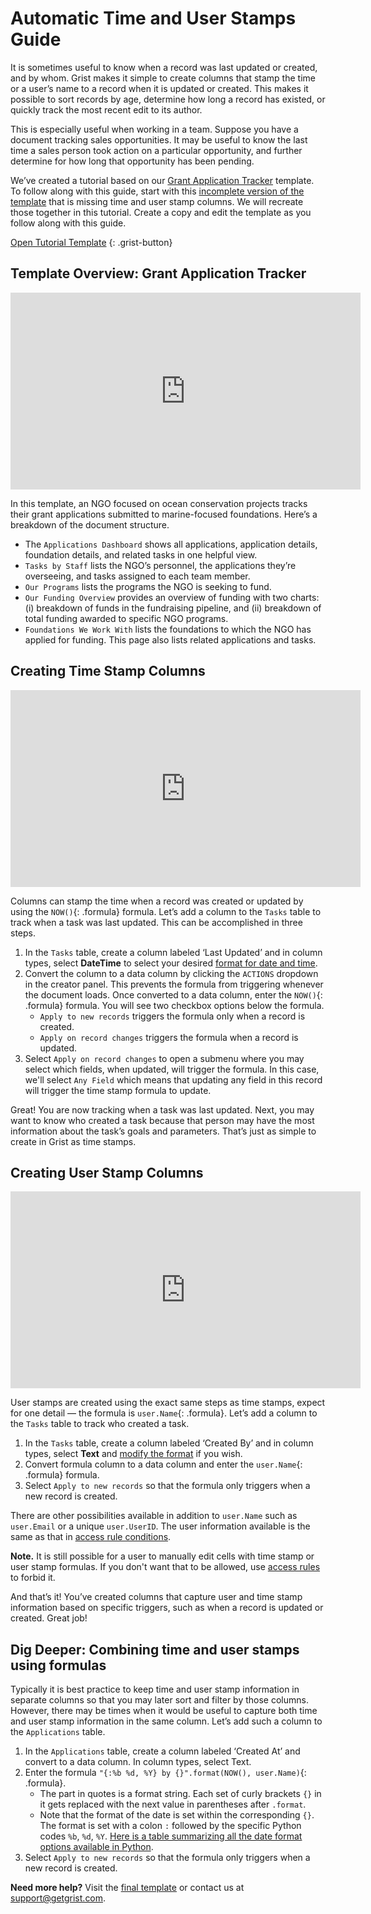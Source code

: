 # Automatic Time and User Stamps Guide

It is sometimes useful to know when a record was last updated or created, and by whom. Grist makes
it simple to create columns that stamp the time or a user’s name to a record when it is updated or
created. This makes it possible to sort records by age, determine how long a record has
existed, or quickly track the most recent edit to its author.

This is especially useful when working in a team. Suppose you have a document tracking sales
opportunities. It may be useful to know the last time a sales person took action on a particular
opportunity, and further determine for how long that opportunity has been pending.

We’ve created a tutorial based on our
[Grant Application Tracker](https://public.getgrist.com/bdeqzmwwfgi3/Grant-Application-Tracker)
template. To follow along with this guide, start with this
[incomplete version of the template](https://public.getgrist.com/kziQC7AXenxy/Automatic-Time-and-User-Stamps/p/8)
that is missing time and user stamp columns. We will recreate those together in this tutorial.
Create a copy and edit the template as you follow along with this guide.

[Open Tutorial Template](https://public.getgrist.com/kziQC7AXenxy/Automatic-Time-and-User-Stamps/p/8)
{: .grist-button}

## Template Overview: Grant Application Tracker

<iframe width="560" height="315" src="https://www.youtube.com/embed/8ujW4H7FGlE?rel=0" frameborder="0" allow="accelerometer; autoplay; encrypted-media; gyroscope; picture-in-picture" allowfullscreen></iframe>

In this template, an NGO focused on ocean conservation projects tracks their grant applications
submitted to marine-focused foundations. Here’s a breakdown of the document structure.

* The `Applications Dashboard` shows all applications, application details, foundation details, and
  related tasks in one helpful view.
* `Tasks by Staff` lists the NGO’s personnel, the applications they’re overseeing, and tasks
  assigned to each team member.
* `Our Programs` lists the programs the NGO is seeking to fund.
* `Our Funding Overview` provides an overview of funding with two charts: (i) breakdown of funds
  in the fundraising pipeline, and (ii) breakdown of total funding awarded to specific NGO
  programs.
* `Foundations We Work With` lists the foundations to which the NGO has applied for funding. This
  page also lists related applications and tasks.

## Creating Time Stamp Columns

<iframe width="560" height="315" src="https://www.youtube.com/embed/ZrH9BK4iDGg?rel=0" frameborder="0" allow="accelerometer; autoplay; encrypted-media; gyroscope; picture-in-picture" allowfullscreen></iframe>

Columns can stamp the time when a record was created or updated by using the `NOW()`{: .formula}
formula. Let’s add a column to the `Tasks` table to track when a task was last updated. This can
be accomplished in three steps.

1. In the `Tasks` table, create a column labeled ‘Last Updated’  and in column types, select
   **DateTime** to select your desired [format for date and time](../col-types.md#datetime-columns).
2. Convert the column to a data column by clicking the `ACTIONS` dropdown in the creator panel.
   This prevents the formula from triggering whenever the document loads. Once converted to a data
   column, enter the `NOW()`{: .formula} formula. You will see two checkbox options below the formula.
    - `Apply to new records` triggers the formula only when a record is created.
    - `Apply on record changes` triggers the formula when a record is updated.
3. Select `Apply on record changes` to open a submenu where you may select which fields, when
   updated, will trigger the formula. In this case, we'll select `Any Field` which means that
   updating any field in this record will trigger the time stamp formula to update.

Great! You are now tracking when a task was last updated. Next, you may want to know who created a
task because that person may have the most information about the task’s goals and parameters.
That’s just as simple to create in Grist as time stamps.

## Creating User Stamp Columns

<iframe width="560" height="315" src="https://www.youtube.com/embed/OKjtvx9nGpc?rel=0" frameborder="0" allow="accelerometer; autoplay; encrypted-media; gyroscope; picture-in-picture" allowfullscreen></iframe>

User stamps are created using the exact same steps as time stamps, expect for one detail — the
formula is `user.Name`{: .formula}. Let’s add a column to the `Tasks` table to track who created a
task.

1. In the `Tasks` table, create a column labeled ‘Created By’ and in column types, select **Text**
   and [modify the format](../col-types.md#text-columns) if you wish.
2. Convert formula column to a data column and enter the `user.Name`{: .formula} formula.
3. Select `Apply to new records` so that the formula only triggers when a new record is created.

There are other possibilities available in addition to `user.Name` such as `user.Email` or a
unique `user.UserID`. The user information available is the same as that in [access rule
conditions](../access-rules.md#access-rule-conditions).

**Note.** It is still possible for a user to manually edit cells with time stamp or user stamp
formulas. If you don't want that to be allowed, use
[access rules](../access-rules.md) to forbid it.

And that’s it! You’ve created columns that capture user and time stamp information based on
specific triggers, such as when a record is updated or created. Great job!

## Dig Deeper: Combining time and user stamps using formulas

Typically it is best practice to keep time and user stamp information in separate columns so that
you may later sort and filter by those columns. However, there may be times when it would be
useful to capture both time and user stamp information in the same column. Let’s add such a column
to the `Applications` table.

1. In the `Applications` table, create a column labeled ‘Created At’ and convert to a data column.
   In column types, select Text.
2. Enter the formula `"{:%b %d, %Y} by {}".format(NOW(), user.Name)`{: .formula}.
    - The part in quotes is a format string. Each set of curly brackets `{}` in it gets replaced
      with the next value in parentheses after `.format`.
    - Note that the format of the date is set within the corresponding `{}`. The format is set
      with a colon `:` followed by the specific Python codes `%b`, `%d`, `%Y`. [Here is a table summarizing
      all the date format options available in Python](https://strftime.org/).
3. Select `Apply to new records` so that the formula only triggers when a new record is created.

**Need more help?** Visit the [final template](https://public.getgrist.com/bdeqzmwwfgi3/Grant-Application-Tracker/p/8) or contact
us at <support@getgrist.com>.
